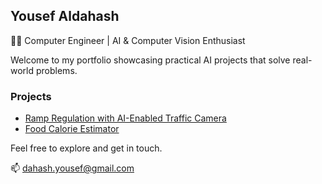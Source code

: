 ## Yousef Aldahash

👨‍💻 Computer Engineer | AI & Computer Vision Enthusiast  

Welcome to my portfolio showcasing practical AI projects that solve real-world problems.  

### Projects  
- [Ramp Regulation with AI-Enabled Traffic Camera](https://github.com/Yousef-ad/Ramp-Regulation-with-AI-enabled-Traffic-Camera)  
- [Food Calorie Estimator](https://github.com/Yousef-ad/Food-Calorie-Estimation-from-Images)  

Feel free to explore and get in touch.

📫 [dahash.yousef@gmail.com](mailto:dahash.yousef@gmail.com)

